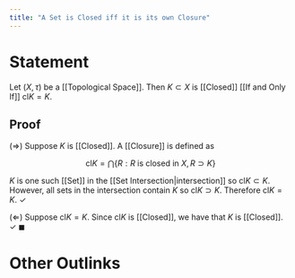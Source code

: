```yaml
---
title: "A Set is Closed iff it is its own Closure"
---
```


# Statement
Let $(X, \tau)$ be a [[Topological Space]]. Then $K \subset X$ is [[Closed]] [[If and Only If]] $\text{cl} K = K$.

## Proof
($\Rightarrow$) Suppose $K$ is [[Closed]]. A [[Closure]] is defined as

$$\text{cl} K = \bigcap\limits \{R : R \text{ is closed in } X, R \supset K\}$$

$K$ is one such [[Set]] in the [[Set Intersection|intersection]] so $\text{cl} K \subset K$. However, all sets in the intersection contain $K$ so $\text{cl} K \supset K$. Therefore $\text{cl} K = K$. $\checkmark$

($\Leftarrow$) Suppose $\text{cl} K = K$. Since $\text{cl} K$ is [[Closed]], we have that $K$ is [[Closed]]. $\checkmark$ $\blacksquare$

# Other Outlinks
